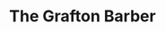 ---
title: "The Grafton Barber"
url: /dublin/the-grafton-barber-earlsfort-terrace/
shop: hairdresser
---